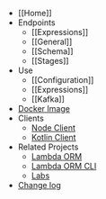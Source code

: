   * [[Home]]
  * Endpoints
    * [[Expressions]]
    * [[General]]
    * [[Schema]]
    * [[Stages]]
  * Use
    * [[Configuration]]
    * [[Expressions]]
    * [[Kafka]]
  * [Docker Image](https://hub.docker.com/repository/docker/flaviorita/lambdaorm-svc/general)
  * Clients
    * [Node Client](https://github.com/FlavioLionelRita/lambdaorm-client-node)
    * [Kotlin Client](https://github.com/FlavioLionelRita/lambdaorm-client-kotlin)
  * Related Projects
    * [Lambda ORM](https://github.com/FlavioLionelRita/lambdaorm)
    * [Lambda ORM CLI](https://github.com/FlavioLionelRita/lambdaorm-cli)
    * [Labs](https://github.com/FlavioLionelRita/lambdaorm-labs)
  * [Change log](https://github.com/FlavioLionelRita/lambdaorm-svc/blob/main/CHANGELOG.md)  
